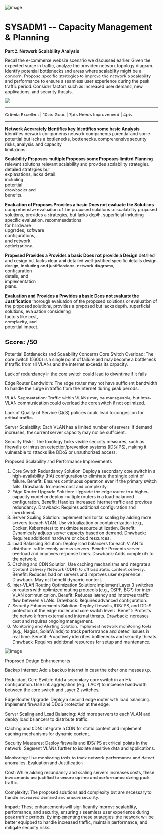 ![image](https://github.com/user-attachments/assets/1c108de5-5620-4858-986e-958f6d27460b)


# SYSADM1 -- Capacity Management & Planning

**Part 2. Network Scalability Analysis**

Recall the e-commerce website scenario we discussed earlier. Given the
expected surge in traffic, analyze the provided network topology
diagram. Identify potential bottlenecks and areas where scalability
might be a concern. Propose specific strategies to improve the
network\'s scalability and performance to ensure a seamless user
experience during the peak traffic period. Consider factors such as
increased user demand, new applications, and security threats.

![](vertopal_db01ce75f5eb42d9a0b9bce6e14113cd/media/image2.png)

  ------------------------------------------------------------------------------
  Criteria          Excellent \| 10pts Good \| 7pts        Needs Improvement \|
                                                           4pts
  ----------------- ------------------ ------------------- ---------------------
  **Network         Accurately         Identifies key      Identifies some basic
  Analysis**        identifies         network components  network components
                    potential          and some potential  but lacks a
                    bottlenecks,       bottlenecks.        comprehensive
                    security risks,                        analysis.
                    and capacity                           
                    limitations.                           

  **Scalability     Proposes multiple  Proposes some       Proposes limited
  Planning**        relevant solutions relevant            scalability
                    and provides       scalability         strategies.
                    detailed           strategies but      
                    explanations,      lacks detail.       
                    including                              
                    potential                              
                    drawbacks and                          
                    benefits.                              

  **Evaluation of   Proposes           Provides a basic    Does not evaluate the
  Solutions**       comprehensive      evaluation of the   proposed solutions or
                    scalability        proposed solutions, provides a
                    strategies,        but lacks depth.    superficial
                    including specific                     evaluation.
                    recommendations                        
                    for hardware                           
                    upgrades, software                     
                    configurations,                        
                    and network                            
                    optimizations.                         

  **Proposed        Provides a         Provides a basic    Does not provide a
  Design**          detailed and       design but lacks    clear and detailed
                    well-justified     specific details    design.
                    design, including  and justifications. 
                    network diagrams,                      
                    configuration                          
                    details, and                           
                    implementation                         
                    plans.                                 

  **Evaluation and  Provides a         Provides a basic    Does not evaluate the
  Justification**   thorough           evaluation of the   proposed solutions or
                    evaluation of the  proposed solutions, provides a
                    proposed           but lacks depth.    superficial
                    solutions,                             evaluation
                    considering                            
                    factors like cost,                     
                    complexity, and                        
                    potential impact.                      

  Score:                                                   /50
  ------------------------------------------------------------------------------

Potential Bottlenecks and Scalability Concerns
Core Switch Overload:
  The core switch (5600) is a single point of failure and may become a bottleneck if traffic from all VLANs and the internet exceeds its capacity.
  
  Lack of redundancy in the core switch could lead to downtime if it fails.

Edge Router Bandwidth:
  The edge router may not have sufficient bandwidth to handle the surge in traffic from the internet during peak periods.

VLAN Segmentation:
  Traffic within VLANs may be manageable, but inter-VLAN communication could overload the core switch if not optimized.

  Lack of Quality of Service (QoS) policies could lead to congestion for critical traffic.

Server Scalability:
  Each VLAN has a limited number of servers. If demand increases, the current server capacity may not be sufficient.

Security Risks:
  The topology lacks visible security measures, such as firewalls or intrusion detection/prevention systems (IDS/IPS), making it vulnerable to attacks like DDoS or unauthorized access.

Proposed Scalability and Performance Improvements
1. Core Switch Redundancy
Solution: Deploy a secondary core switch in a high-availability (HA) configuration to eliminate the single point of failure.
Benefit: Ensures continuous operation even if the primary switch fails.
Drawback: Increases cost and complexity.
2. Edge Router Upgrade
Solution: Upgrade the edge router to a higher-capacity model or deploy multiple routers in a load-balanced configuration.
Benefit: Handles increased internet traffic and provides redundancy.
Drawback: Requires additional configuration and investment.
3. Server Scaling
Solution: Implement horizontal scaling by adding more servers to each VLAN. Use virtualization or containerization (e.g., Docker, Kubernetes) to maximize resource utilization.
Benefit: Dynamically adjusts server capacity based on demand.
Drawback: Requires additional hardware or cloud resources.
4. Load Balancing
Solution: Deploy load balancers for each VLAN to distribute traffic evenly across servers.
Benefit: Prevents server overload and improves response times.
Drawback: Adds complexity to the network.
5. Caching and CDN
Solution: Use caching mechanisms and integrate a Content Delivery Network (CDN) to offload static content delivery.
Benefit: Reduces load on servers and improves user experience.
Drawback: May not benefit dynamic content.
6. Inter-VLAN Routing Optimization
Solution: Implement Layer 3 switches or routers with optimized routing protocols (e.g., OSPF, BGP) for inter-VLAN communication.
Benefit: Reduces latency and improves traffic flow between VLANs.
Drawback: Requires advanced configuration.
7. Security Enhancements
Solution: Deploy firewalls, IDS/IPS, and DDoS protection at the edge router and core switch levels.
Benefit: Protects the network from external and internal threats.
Drawback: Increases cost and requires ongoing management.
8. Monitoring and Alerting
Solution: Implement network monitoring tools (e.g., Nagios, SolarWinds) to track performance and detect issues in real time.
Benefit: Proactively identifies bottlenecks and security threats.
Drawback: Requires additional resources for setup and maintenance.

![image](https://github.com/user-attachments/assets/3748b6b1-62aa-4c33-9d3e-175da98fb519)

Proposed Design Enhancements

Backup Internet:
  Add a backup internet in case the other one messes up.

Redundant Core Switch:
  Add a secondary core switch in an HA configuration.
  Use link aggregation (e.g., LACP) to increase bandwidth between the core switch and Layer 2 switches.

Edge Router Upgrade:
  Deploy a second edge router with load balancing.
  Implement firewall and DDoS protection at the edge.

Server Scaling and Load Balancing:
  Add more servers to each VLAN and deploy load balancers to distribute traffic.

Caching and CDN:
  Integrate a CDN for static content and implement caching mechanisms for dynamic content.

Security Measures:
  Deploy firewalls and IDS/IPS at critical points in the network.
  Segment VLANs further to isolate sensitive data and applications.

Monitoring:
  Use monitoring tools to track network performance and detect anomalies.
  Evaluation and Justification

Cost:
  While adding redundancy and scaling servers increases costs, these investments are justified to ensure uptime and performance  during peak traffic.

Complexity:
  The proposed solutions add complexity but are necessary to handle increased demand and ensure security.

Impact:
  These enhancements will significantly improve scalability, performance, and security, ensuring a seamless user experience during peak traffic periods.
  By implementing these strategies, the network will be better equipped to handle increased traffic, maintain performance, and mitigate security risks.
